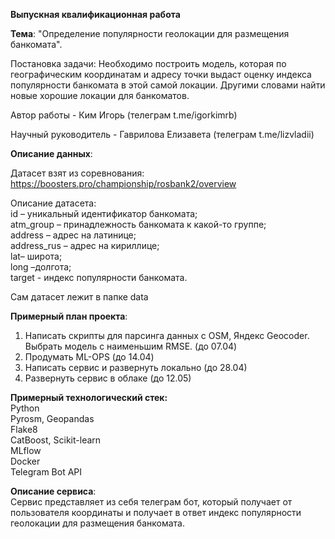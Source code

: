 **Выпускная квалификационная работа**

**Тема**: "Определение популярности геолокации для размещения банкомата".

Постановка задачи: Необходимо построить модель, которая по географическим координатам и адресу точки выдаст оценку индекса популярности банкомата в этой самой локации. Другими словами найти новые хорошие локации для банкоматов.

Автор работы - Ким Игорь (телеграм t.me/igorkimrb)

Научный руководитель - Гаврилова Елизавета (телеграм t.me/lizvladii)

**Описание данных**:

Датасет взят из соревнования: https://boosters.pro/championship/rosbank2/overview

Описание датасета:</br>
id – уникальный идентификатор банкомата;</br>
atm_group – принадлежность банкомата к какой-то группе;</br>
address – адрес на латинице;</br>
address_rus – адрес на кириллице;</br>
lat– широта;</br>
long –долгота;</br>
target -  индекс популярности банкомата.

Сам датасет лежит в папке data

**Примерный план проекта**:</br>
1. Написать скрипты для парсинга данных с OSM, Яндекс Geoсoder. Выбрать модель с наименьшим RMSE. (до 07.04)
2. Продумать ML-OPS (до 14.04)
3. Написать сервис и развернуть локально (до 28.04)
4. Развернуть сервис в облаке (до 12.05)

**Примерный технологический стек:**</br>
Python</br>
Pyrosm, Geopandas</br>
Flake8</br>
CatBoost, Scikit-learn</br>
MLflow</br>
Docker</br>
Telegram Bot API

**Описание сервиса**:</br>
Сервис представляет из себя телеграм бот, который получает от пользователя координаты и получает в ответ индекс популярности геолокации для размещения банкомата.
